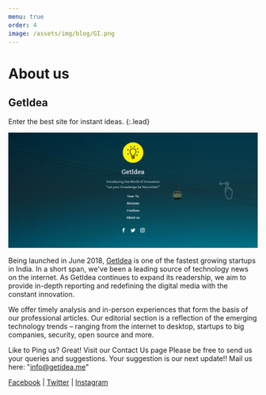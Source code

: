 ```yaml
---
menu: true
order: 4
image: /assets/img/blog/GI.png
---
```


# About us
## GetIdea

Enter the best site for instant ideas.
{:.lead}

![Screenshot](assets/img/blog/GI.png)

Being launched in June 2018, [GetIdea](https://getidea.me) is one of the fastest growing startups in India. In a short span, we've been a leading source of technology news on the internet. As GetIdea continues to expand its readership, we aim to provide in-depth reporting and redefining the digital media with the constant innovation.

We offer timely analysis and in-person experiences that form the basis of our professional articles. Our editorial section is a reflection of the emerging technology trends – ranging from the internet to desktop, startups to big companies, security, open source and more.

Like to Ping us? Great! Visit our Contact Us page
Please be free to send us your queries and suggestions. Your suggestion is our next update!!
Mail us here: "info@getidea.me"

   [Facebook](https://facebook.com/gettidea) | [Twitter](https://twitter.com/gettidea) | [Instagram](https://instagram.com/gettidea)

  

   

    
